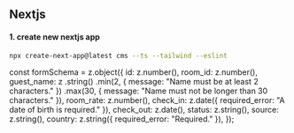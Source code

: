 ## Nextjs

#### 1. create new nextjs app

```sh
npx create-next-app@latest cms --ts --tailwind --eslint
```
const formSchema = z.object({
  id: z.number(),
  room_id: z.number(),
  guest_name: z
    .string()
    .min(2, { message: "Name must be at least 2 characters." })
    .max(30, { message: "Name must not be longer than 30 characters." }),
  room_rate: z.number(),
  check_in: z.date({ required_error: "A date of birth is required." }),
  check_out: z.date(),
  status: z.string(),
  source: z.string(),
  country: z.string({ required_error: "Required." }),
});